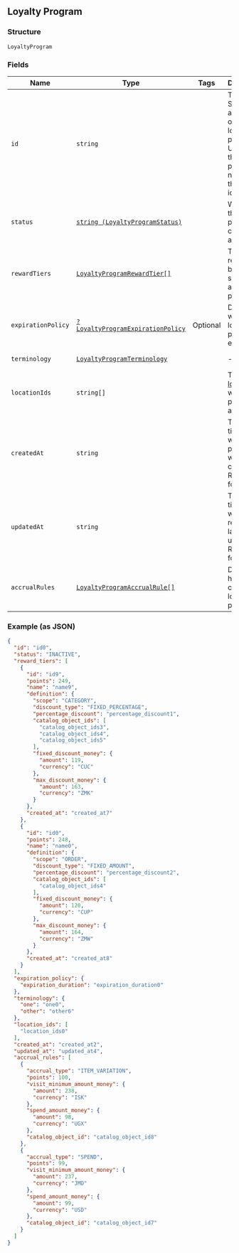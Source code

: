 ## Loyalty Program

### Structure

`LoyaltyProgram`

### Fields

| Name | Type | Tags | Description | Getter | Setter |
|  --- | --- | --- | --- | --- | --- |
| `id` | `string` |  | The Square-assigned ID of the loyalty program. Updates to<br>the loyalty program do not modify the identifier. | getId(): string | setId(string id): void |
| `status` | [`string (LoyaltyProgramStatus)`](/doc/models/loyalty-program-status.md) |  | Whether the program is currently active. | getStatus(): string | setStatus(string status): void |
| `rewardTiers` | [`LoyaltyProgramRewardTier[]`](/doc/models/loyalty-program-reward-tier.md) |  | The list of rewards for buyers, sorted by ascending points. | getRewardTiers(): array | setRewardTiers(array rewardTiers): void |
| `expirationPolicy` | [`?LoyaltyProgramExpirationPolicy`](/doc/models/loyalty-program-expiration-policy.md) | Optional | Describes when the loyalty program expires. | getExpirationPolicy(): ?LoyaltyProgramExpirationPolicy | setExpirationPolicy(?LoyaltyProgramExpirationPolicy expirationPolicy): void |
| `terminology` | [`LoyaltyProgramTerminology`](/doc/models/loyalty-program-terminology.md) |  | -  | getTerminology(): LoyaltyProgramTerminology | setTerminology(LoyaltyProgramTerminology terminology): void |
| `locationIds` | `string[]` |  | The [locations](#type-Location) at which the program is active. | getLocationIds(): array | setLocationIds(array locationIds): void |
| `createdAt` | `string` |  | The timestamp when the program was created, in RFC 3339 format. | getCreatedAt(): string | setCreatedAt(string createdAt): void |
| `updatedAt` | `string` |  | The timestamp when the reward was last updated, in RFC 3339 format. | getUpdatedAt(): string | setUpdatedAt(string updatedAt): void |
| `accrualRules` | [`LoyaltyProgramAccrualRule[]`](/doc/models/loyalty-program-accrual-rule.md) |  | Defines how buyers can earn loyalty points. | getAccrualRules(): array | setAccrualRules(array accrualRules): void |

### Example (as JSON)

```json
{
  "id": "id0",
  "status": "INACTIVE",
  "reward_tiers": [
    {
      "id": "id9",
      "points": 249,
      "name": "name9",
      "definition": {
        "scope": "CATEGORY",
        "discount_type": "FIXED_PERCENTAGE",
        "percentage_discount": "percentage_discount1",
        "catalog_object_ids": [
          "catalog_object_ids3",
          "catalog_object_ids4",
          "catalog_object_ids5"
        ],
        "fixed_discount_money": {
          "amount": 119,
          "currency": "CUC"
        },
        "max_discount_money": {
          "amount": 163,
          "currency": "ZMK"
        }
      },
      "created_at": "created_at7"
    },
    {
      "id": "id0",
      "points": 248,
      "name": "name0",
      "definition": {
        "scope": "ORDER",
        "discount_type": "FIXED_AMOUNT",
        "percentage_discount": "percentage_discount2",
        "catalog_object_ids": [
          "catalog_object_ids4"
        ],
        "fixed_discount_money": {
          "amount": 120,
          "currency": "CUP"
        },
        "max_discount_money": {
          "amount": 164,
          "currency": "ZMW"
        }
      },
      "created_at": "created_at8"
    }
  ],
  "expiration_policy": {
    "expiration_duration": "expiration_duration0"
  },
  "terminology": {
    "one": "one0",
    "other": "other6"
  },
  "location_ids": [
    "location_ids0"
  ],
  "created_at": "created_at2",
  "updated_at": "updated_at4",
  "accrual_rules": [
    {
      "accrual_type": "ITEM_VARIATION",
      "points": 100,
      "visit_minimum_amount_money": {
        "amount": 238,
        "currency": "ISK"
      },
      "spend_amount_money": {
        "amount": 98,
        "currency": "UGX"
      },
      "catalog_object_id": "catalog_object_id8"
    },
    {
      "accrual_type": "SPEND",
      "points": 99,
      "visit_minimum_amount_money": {
        "amount": 237,
        "currency": "JMD"
      },
      "spend_amount_money": {
        "amount": 99,
        "currency": "USD"
      },
      "catalog_object_id": "catalog_object_id7"
    }
  ]
}
```


